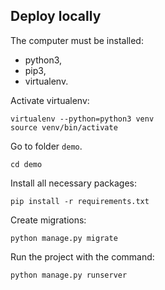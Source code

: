 Deploy locally
-
The computer must be installed:
 - python3, 
 - pip3, 
 - virtualenv.

Activate virtualenv:
   
    virtualenv --python=python3 venv              
    source venv/bin/activate
    
Go to folder `demo`.

    cd demo

Install all necessary packages:

    pip install -r requirements.txt
    
Create migrations: 
    
    python manage.py migrate
   
Run the project with the command:

    python manage.py runserver